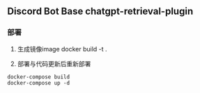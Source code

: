 ## Discord Bot Base chatgpt-retrieval-plugin


### 部署
1. 生成镜像image
docker build -t .

2. 部署与代码更新后重新部署
```shell
docker-compose build
docker-compose up -d
```
